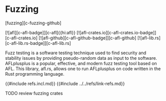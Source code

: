 # Fuzzing

[fuzzing][c-fuzzing-github]

[![afl][c-afl-badge]][c-afl]{{hi:afl}}
[![afl-crates.io][c-afl-crates.io-badge]][c-afl-crates.io]
[![afl-github][c-afl-github-badge]][c-afl-github]
[![afl-lib.rs][c-afl-lib.rs-badge]][c-afl-lib.rs]

Fuzz testing is a software testing technique used to find security and stability issues by providing pseudo-random data as input to the software. AFLplusplus is a popular, effective, and modern fuzz testing tool based on AFL. This library, afl.rs, allows one to run AFLplusplus on code written in the Rust programming language.

{{#include refs.incl.md}}
{{#include ../../refs/link-refs.md}}

<div class="hidden">
TODO review fuzzing crates
</div>
